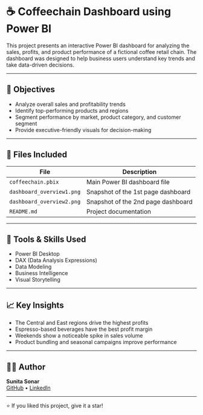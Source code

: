 # ☕ Coffeechain Dashboard using Power BI

This project presents an interactive Power BI dashboard for analyzing the sales, profits, and product performance of a fictional coffee retail chain. The dashboard was designed to help business users understand key trends and take data-driven decisions.


---

## 🎯 Objectives

- Analyze overall sales and profitability trends
- Identify top-performing products and regions
- Segment performance by market, product category, and customer segment
- Provide executive-friendly visuals for decision-making

---

## 📁 Files Included

| File | Description |
|------|-------------|
| `coffeechain.pbix` | Main Power BI dashboard file |
| `dashboard_overview1.png` | Snapshot of the 1st page dashboard |
| `dashboard_overview2.png` | Snapshot of the 2nd page dashboard |
| `README.md` | Project documentation |

---

## 🔧 Tools & Skills Used

- Power BI Desktop
- DAX (Data Analysis Expressions)
- Data Modeling
- Business Intelligence
- Visual Storytelling

---

## 📈 Key Insights

- The Central and East regions drive the highest profits
- Espresso-based beverages have the best profit margin
- Weekends show a noticeable spike in sales volume
- Product bundling and seasonal campaigns improve performance

---

## 🙋‍♀️ Author

**Sunita Sonar**  
[GitHub](https://github.com/Sunita10Sonar) • [LinkedIn](https://www.linkedin.com/in/sunitasonar/)

---

⭐ If you liked this project, give it a star!
